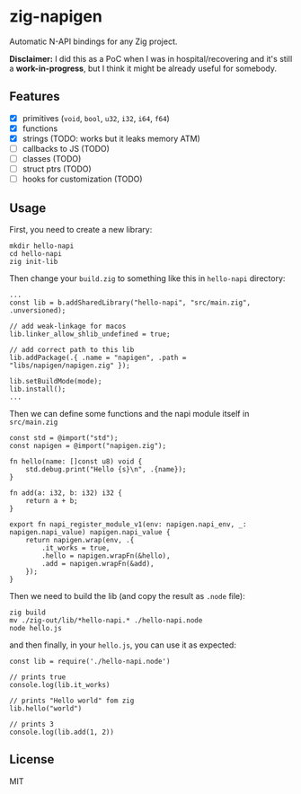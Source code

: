 # zig-napigen

Automatic N-API bindings for any Zig project.

**Disclaimer:** I did this as a PoC when I was in hospital/recovering
and it's still a **work-in-progress**, but I think it might be already useful
for somebody.

## Features
- [x] primitives (`void`, `bool`, `u32`, `i32`, `i64`, `f64`)
- [x] functions
- [x] strings (TODO: works but it leaks memory ATM)
- [ ] callbacks to JS (TODO)
- [ ] classes (TODO)
- [ ] struct ptrs (TODO)
- [ ] hooks for customization (TODO)

## Usage

First, you need to create a new library:

```
mkdir hello-napi
cd hello-napi
zig init-lib
```

Then change your `build.zig` to something like this in `hello-napi` directory:

```
...
const lib = b.addSharedLibrary("hello-napi", "src/main.zig", .unversioned);

// add weak-linkage for macos
lib.linker_allow_shlib_undefined = true;

// add correct path to this lib
lib.addPackage(.{ .name = "napigen", .path = "libs/napigen/napigen.zig" });

lib.setBuildMode(mode);
lib.install();
...
```

Then we can define some functions and the napi module itself in `src/main.zig`

```
const std = @import("std");
const napigen = @import("napigen.zig");

fn hello(name: []const u8) void {
    std.debug.print("Hello {s}\n", .{name});
}

fn add(a: i32, b: i32) i32 {
    return a + b;
}

export fn napi_register_module_v1(env: napigen.napi_env, _: napigen.napi_value) napigen.napi_value {
    return napigen.wrap(env, .{
        .it_works = true,
        .hello = napigen.wrapFn(&hello),
        .add = napigen.wrapFn(&add),
    });
}
```

Then we need to build the lib (and copy the result as `.node` file):

```
zig build
mv ./zig-out/lib/*hello-napi.* ./hello-napi.node
node hello.js
```

and then finally, in your `hello.js`, you can use it as expected:

```
const lib = require('./hello-napi.node')

// prints true
console.log(lib.it_works)

// prints "Hello world" fom zig
lib.hello("world")

// prints 3
console.log(lib.add(1, 2))
```

## License
MIT
